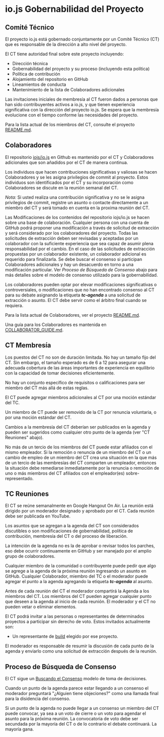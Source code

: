 # io.js Gobernabilidad del Proyecto

## Comité Técnico

El proyecto io.js está gobernado conjuntamente por un Comité Técnico (CT)
que es responsable de la dirección a alto nivel del proyecto.

El CT tiene autoridad final sobre este proyecto incluyendo:

* Dirección técnica
* Gobernabilidad del proyecto y su proceso (incluyendo esta política)
* Política de contribución
* Alojamiento del repositorio en GitHub
* Lineamientos de conducta
* Mantenimiento de la lista de Colaboradores adicionales

Las invitaciones iniciales de membresía al CT fueron dados a personas
que han sido contribuyentes activos a io.js, y que tienen experiencia
significativa con la dirección del proyecto io.js. Se espera que la
membresía evolucione con el tiempo conforme las necesidades del proyecto.

Para la lista actual de los miembros del CT, consulte el proyecto
[README.md](./README.md#current-project-team-members).

## Colaboradores

El repositorio [iojs/io.js](https://github.com/iojs/io.js) en Github es
mantenido por el CT y Colaboradores adicionales que son añadidos por el
CT de manera continua.

Los individuos que hacen contribuciones significativas y valiosas se
hacen Colaboradores y se les asigna privilegios de commit al proyecto.
Estos individuos son identificados por el CT y su incorporación como
Colaboradores se discute en la reunión semanal del CT.

_Nota:_ Si usted realiza una contribución significativa y no se le asigna
privilegios de commit, registre un asunto o contacte directamente a un
miembro del CT y será tomado en cuenta en la proxima reunión del CT.

Las Modificaciones de los contenidos del repositorio iojs/io.js se hacen
sobre una base de colaboración. Cualquier persona con una cuenta de GitHub
podrá proponer una modificación a través de solicitud de extracción y será
considerado por los colaboradores del proyecto. Todas las solicitudes de
extracción deben ser revisadas y aceptadas por un colaborador con la
suficiente experiencia que sea capaz de asumir plena responsabilidad por
el cambio. En el caso de las solicitudes de extracción propuestas por un
colaborador existente, un colaborador adicional es requerido para
finalizarla. Se debe buscar el consenso si participan Colaboradores
adicionales y hay un desacuerdo en torno a una modificación particular.
Ver _Proceso de Búsqueda de Consenso_ abajo para más detalles sobre el
modelo de consenso utilizado para la gobernabilidad.

Los colaboradores pueden optar por elevar modificaciones significativas o
controversiales, o modificaciones que no han encontrado consenso al CT
para su debate asignando la etiqueta ***tc-agenda*** a una solicitud
de extracción o asunto. El CT debe servir como el árbitro final cuando se
requiera.

Para la lista actual de Colaboradores, ver el proyecto
[README.md](./README.md#current-project-team-members).

Una guía para los Colaboradores es mantenida en
[COLLABORATOR_GUIDE.md](./COLLABORATOR_GUIDE.md).

## CT Membresía

Los puestos del CT no son de duración limitada. No hay un tamaño fijo del
CT. Sin embargo, el tamaño esperado es de 6 a 12 para asegurar una
adecuada cobertura de las áreas importantes de experiencia en
equilibrio con la capacidad de tomar decisiones eficientemente.

No hay un conjunto específico de requisitos o calificaciones para ser miembro
del CT más allá de estas reglas.

El CT puede agregar miembros adicionales al CT por una moción estándar
del TC.

Un miembro de CT puede ser removido de la CT por renuncia voluntaria, o por una
moción estándar del CT.

Cambios a la membresía del CT deberían ser publicados en la agenda y
pueden ser sugeridos como cualquier otro punto de la agenda (ver "CT Reuniones" abajo).

No más de un tercio de los miembros del CT puede estar afiliados con el
mismo empleador. Si la remoción o renuncia de un miembro del CT o un
cambio de empleo de un miembro del CT crea una situación en la que más de
un tercio de las membresías del CT comparten un empleador, entonces la
situación debe remediarse inmediatamente por la renuncia o remoción de uno
o más miembros del CT afiliados con el empleador(es) sobre-representado.

## TC Reuniones

El CT se reúne semanalmente en Google Hangout On Air. La reunión está
dirigido por un moderador designado y aprobado por el CT. Cada reunión
debe ser publicada en YouTube.

Los asuntos que se agregan a la agenda del CT son considerados discutibles
o son modificaciones de gobernabilidad, política de contribución,
membresía del CT o del proceso de liberación.

La intención de la agenda no es la de aprobar o revisar todos los parches,
eso debe ocurrir continuamente en GitHub y ser manejado por el amplio grupo
de colaboradores.

Cualquier miembro de la comunidad o contribuyente puede pedir que algo se
agrege a la agenda de la próxima reunión ingresando un asunto en GitHub.
Cualquier Colaborador, miembro del TC o el moderador puede agregar el punto
 a la agenda agregando la etiqueta ***tc-agenda*** al asunto.

Antes de cada reunión del CT el moderador compartirá la Agenda a los
miembros del CT. Los miembros del CT pueden agregar cualquier punto que
deseen a la agenda al inicio de cada reunión. El moderador y el CT no
pueden vetar o eliminar elementos.

El CT podrá invitar a las personas o representantes de determinados proyectos
a participar sin derecho de voto. Estos invitados actualmente son:

* Un representante de [build](https://github.com/node-forward/build)
  elegido por ese proyecto.

El moderador es responsable de resumir la discusión de cada punto de
la agenda y enviarlo como una solicitud de extracción después de la reunión.

## Proceso de Búsqueda de Consenso

El CT sigue un
[Buscando el Consenso](http://en.wikipedia.org/wiki/Consensus-seeking_decision-making)
modelo de toma de decisiones.

Cuando un punto de la agenda parece estar llegando a un consenso el
moderador preguntará "¿Alguien tiene objeciones?" como una llamada final
para la disidencia del consenso.

Si un punto de la agenda no puede llegar a un consenso un miembro del CT
puede convocar, ya sea a un voto de cierre o un voto para agendar el
asunto para la próxima reunión. La convocatoria de voto debe ser secundada por
la mayoría del CT o de lo contrario el debate continuará. La mayoría gana.
